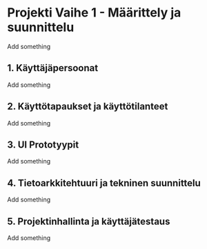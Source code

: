 # Projekti Vaihe 1 - Määrittely ja suunnittelu

Add something

## 1. Käyttäjäpersoonat

Add something

## 2. Käyttötapaukset ja käyttötilanteet

Add something

## 3. UI Prototyypit

Add something

## 4. Tietoarkkitehtuuri ja tekninen suunnittelu

Add something

## 5. Projektinhallinta ja käyttäjätestaus
Add something
